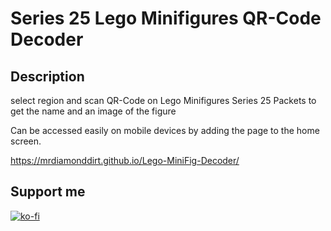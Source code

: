 # Series 25 Lego Minifigures QR-Code Decoder

## Description

select region and scan QR-Code on Lego Minifigures Series 25 Packets to get the name and an image of the figure

Can be accessed easily on mobile devices by adding the page to the home screen.

https://mrdiamonddirt.github.io/Lego-MiniFig-Decoder/

## Support me

[![ko-fi](https://www.ko-fi.com/img/githubbutton_sm.svg)](https://ko-fi.com/rowDog)
